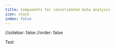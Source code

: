 ```yaml
---
title: Components for consolidated data analysis
icon: stack
index: false
---
```


//sidebar: false
//order: false

Test
